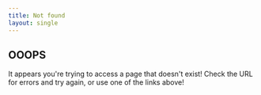 ```yaml
---
title: Not found
layout: single
---
```


## OOOPS

It appears you're trying to access a page that doesn't exist! Check the URL for errors and try again, or use one of the links above!